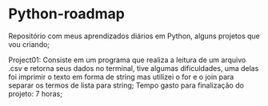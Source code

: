 # Python-roadmap

Repositório com meus aprendizados diários em Python, alguns projetos que vou criando;

Project01: Consiste em um programa que realiza a leitura de um arquivo .csv e retorna seus dados no terminal, tive algumas dificuldades, uma delas foi imprimir o texto em forma de string mas utilizei o for e o join para separar os termos de lista para string; Tempo gasto para finalização do projeto: 7 horas;